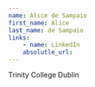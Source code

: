 ```yaml
---
name: Alice de Sampaio
first_name: Alice
last_name: de Sampaio
links:
	- name: LinkedIn
	absolutle_url:
---
```

Trinity College Dublin
